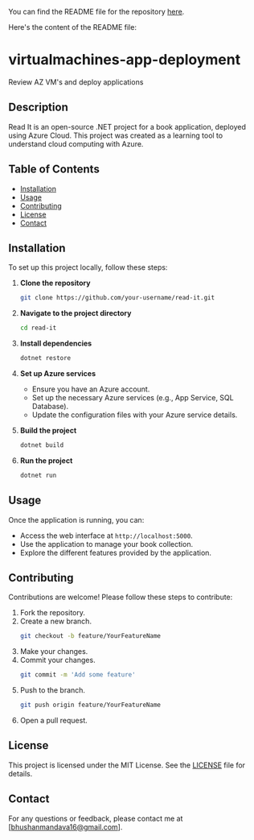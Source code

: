 You can find the README file for the repository [here](https://github.com/bhushanmandava/virtualmachines-app-deployment/blob/c37a8f400eb6ba1a3ec743badfa80b069a731002/README.md). 

Here's the content of the README file:

# virtualmachines-app-deployment
Review AZ VM's and deploy applications

## Description
Read It is an open-source .NET project for a book application, deployed using Azure Cloud. This project was created as a learning tool to understand cloud computing with Azure.

## Table of Contents
- [Installation](#installation)
- [Usage](#usage)
- [Contributing](#contributing)
- [License](#license)
- [Contact](#contact)

## Installation
To set up this project locally, follow these steps:

1. **Clone the repository**
    ```sh
    git clone https://github.com/your-username/read-it.git
    ```
2. **Navigate to the project directory**
    ```sh
    cd read-it
    ```
3. **Install dependencies**
    ```sh
    dotnet restore
    ```
4. **Set up Azure services**
    - Ensure you have an Azure account.
    - Set up the necessary Azure services (e.g., App Service, SQL Database).
    - Update the configuration files with your Azure service details.

5. **Build the project**
    ```sh
    dotnet build
    ```

6. **Run the project**
    ```sh
    dotnet run
    ```

## Usage
Once the application is running, you can:

- Access the web interface at `http://localhost:5000`.
- Use the application to manage your book collection.
- Explore the different features provided by the application.

## Contributing
Contributions are welcome! Please follow these steps to contribute:

1. Fork the repository.
2. Create a new branch.
    ```sh
    git checkout -b feature/YourFeatureName
    ```
3. Make your changes.
4. Commit your changes.
    ```sh
    git commit -m 'Add some feature'
    ```
5. Push to the branch.
    ```sh
    git push origin feature/YourFeatureName
    ```
6. Open a pull request.

## License
This project is licensed under the MIT License. See the [LICENSE](LICENSE) file for details.

## Contact
For any questions or feedback, please contact me at [bhushanmandava16@gmail.com].
